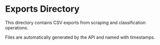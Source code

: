 # Exports Directory

This directory contains CSV exports from scraping and classification operations.

Files are automatically generated by the API and named with timestamps.

